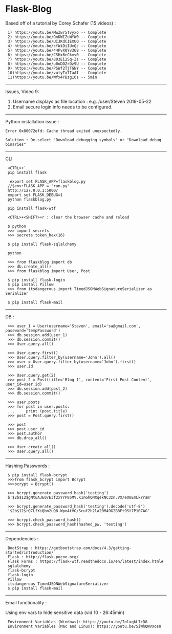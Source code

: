 # Flask-Blog

Based off of a tutorial by Corey Schafer (15 videos) :

     1) https://youtu.be/MwZwr5Tvyxo -- Complete
     2) https://youtu.be/QnDWIZuWYW0 -- Complete
     3) https://youtu.be/UIJKdCIEXUQ -- Complete
     4) https://youtu.be/cYWiDiIUxQc -- Complete
     5) https://youtu.be/44PvX0Yv368 -- Complete
     6) https://youtu.be/CSHx6eCkmv0 -- Complete
     7) https://youtu.be/803Ei2Sq-Zs -- Complete
     8) https://youtu.be/u0oDDZrDz9U -- Complete
     9) https://youtu.be/PSWf2TjTGNY -- Complete
     10)https://youtu.be/vutyTx7IaAI -- Complete
     11)https://youtu.be/Wfx4YBzg16s -- 5min
----------------------------------------------------------------------


Issues, Video 9:


1) Username displays as file location :  e.g.  /user/Steven 2019-05-22
2) Email secure login info needs to be configured.





----------------------------------------------------------------------
Python installation issue :

	Error 0x80072efd: Cache thread exited unexpectedly.

	Solution : De-select "Download debugging symbols" or "Download debug binaries"

----------------------------------------------------------------------

CLI

     <CTRL>+`
     pip install flask

      export set FLASK_APP=flaskblog.py
     //$env:FLASK_APP = "run.py"
     http://127.0.0.1:5000/
     export set FLASK_DEBUG=1
     python flaskblog.py

     pip install flask-wtf

     <CTRL>+<SHIFT>+r : clear the browser cache and reload

     $ python
     >>> import secrets
     >>> secrets.token_hex(16)

     $ pip install flask-sqlalchemy

     python

     >>> from flaskblog import db
     >>> db.create_all()
     >>> from flaskblog import User, Post

     $ pip install flask-login
     $ pip install Pillow
     >>> from itsdangerous import TimedJSONWebSignatureSerializer as Serializer

     $ pip install flask-mail





----------------------------------------------------------------------

DB :

     >>> user_1 = User(username='Steven', email='sa@gmail.com', password='tempPassword')
     >>> db.session.add(user_1)
     >>> db.session.commit()
     >>> User.query.all()

     >>> User.query.first()
     >>> User.query.filter_by(username='John').all()
     >>> user = User.query.filter_by(username='John').first()
     >>> user.id

     >>> User.query.get(2)
     >>> post_2 = Post(title='Blog 1', content='First Post Content', user_id=user.id)
     >>> db.session.add(post_2)
     >>> db.session.commit()

     >>> user.posts
     >>> for post in user.posts:
     ...     print (post.title)
     >>> post = Post.query.first()

     >>> post
     >>> post.user_id
     >>> post.author
     >>> db.drop_all()

     >>> User.create_all()
     >>> User.query.all()

----------------------------------------------------------------------

Hashing Passwords :

     $ pip install flask-bcrypt
     >>>from flask_bcrypt import Bcrypt
     >>>bcrypt = Bcrypt()

     >>> bcrypt.generate_password_hash('testing')
     b'$2b$12$gNtuAJE0/E3f2xYrP85MV.K1nGhQNXqekNC3zn.VX/eO0EmLkYram'

     >>> bcrypt.generate_password_hash('testing').decode('utf-8')
     '$2b$12$rQ7LfXiQbn2uQ8.WpoAtVO/Scuf2h2la20M49G2B8Ft9St7P107AG'

     >>> bcrypt.check_password_hash()
     >>> bcrypt.check_password_hash(hashed_pw, 'testing')



----------------------------------------------------------------------

Dependencies :

     BootStrap : https://getbootstrap.com/docs/4.3/getting-started/introduction/
     Flask : http://flask.pocoo.org/
     Flask Forms : https://flask-wtf.readthedocs.io/en/latest/index.html#
     sqlalchemy
     flask-bcrypt
     flask-login
     Pillow
     itsdangerous TimedJSONWebSignatureSerializer
     $ pip install flask-mail


----------------------------------------------------------------------

Email functionality :

  Using env vars to hide sensitive data (vid 10 - 26:45min)

     Environment Variables (Windows): https://youtu.be/IolxqkL7cD8
     Environment Variables (Mac and Linux): https://youtu.be/5iWhQWVXosU


